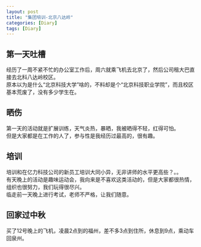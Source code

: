 ```yaml
---
layout: post
title: "集团培训-北京八达岭"
categories: [Diary]
tags: [Diary]
---
```


## 第一天吐槽
经历了一周不紧不忙的办公室工作后，周六就乘飞机去北京了，然后公司租大巴直接去北科八达岭校区。  
原本以为是什么“北京科技大学”啥的，不料却是个“北京科技职业学院”，而且校区基本荒废了，没有多少学生在。  

## 晒伤
第一天的活动就是扩展训练，天气炎热，暴晒，我被晒得不轻，红得可怕。  
但是大家都是在工作的人了，参与性是我经历过最高的，很有趣。  

## 培训
培训和在亿力科技公司的新员工培训大同小异，无非讲师的水平更高些？。。  
有天晚上的活动是趣味运动会，我向来是不喜欢这类活动的，但是大家都很热情，组织也很努力，我们玩得很尽兴。  
临走前一天晚上进行考试，老师不严格，让我们随意。  

## 回家过中秋
买了12号晚上的飞机，凌晨2点到的福州，差不多3点到住所，休息到9点，乘动车回泉州。